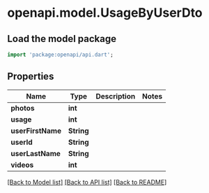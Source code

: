 # openapi.model.UsageByUserDto

## Load the model package
```dart
import 'package:openapi/api.dart';
```

## Properties
Name | Type | Description | Notes
------------ | ------------- | ------------- | -------------
**photos** | **int** |  | 
**usage** | **int** |  | 
**userFirstName** | **String** |  | 
**userId** | **String** |  | 
**userLastName** | **String** |  | 
**videos** | **int** |  | 

[[Back to Model list]](../README.md#documentation-for-models) [[Back to API list]](../README.md#documentation-for-api-endpoints) [[Back to README]](../README.md)


